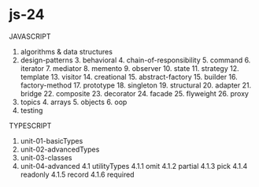 # js-24

JAVASCRIPT
1. algorithms & data structures
2. design-patterns
   3. behavioral
      4. chain-of-responsibility
      5. command
      6. iterator
      7. mediator
      8. memento
      9. observer
      10. state
      11. strategy
      12. template
      13. visitor
   14. creational
       15. abstract-factory
       15. builder
       16. factory-method
       17. prototype
       18. singleton
   19. structural
       20. adapter
       21. bridge
       22. composite
       23. decorator
       24. facade
       25. flyweight
       26. proxy
3. topics
   4. arrays
   5. objects
   6. oop
4. testing


TYPESCRIPT
1. unit-01-basicTypes
2. unit-02-advancedTypes
3. unit-03-classes
4. unit-04-advanced
   4.1 utilityTypes
     4.1.1 omit
     4.1.2 partial
     4.1.3 pick
     4.1.4 readonly
     4.1.5 record
     4.1.6 required